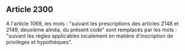 Article 2300
----
A l'article 1069, les mots : "suivant les prescriptions des articles 2148 et
2149, deuxième alinéa, du présent code" sont remplacés par les mots : "suivant
les règles applicables localement en matière d'inscription de privilèges et
hypothèques".
